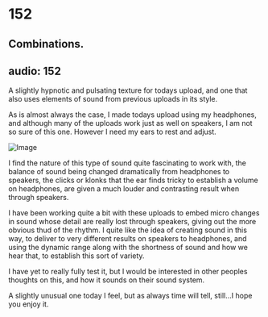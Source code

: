 # 152
## Combinations.
audio: 152
---
A slightly hypnotic and pulsating texture for todays upload, and one that also uses elements of sound from previous uploads in its style.

As is almost always the case, I made todays upload using my headphones, and although many of the uploads work just as well on speakers, I am not so sure of this one. However I need my ears to rest and adjust.

![Image](/assets/img/Snd-152.jpg)

I find the nature of this type of sound quite fascinating to work with, the balance of sound being changed dramatically from headphones to speakers, the clicks or klonks that the ear finds tricky to establish a volume on headphones, are given a much louder and contrasting result when through speakers.

I have been working quite a bit with these uploads to embed micro changes in sound whose detail are really lost through speakers, giving out the more obvious thud of the rhythm. I quite like the idea of creating sound in this way, to deliver to very different results on speakers to headphones, and using the dynamic range along with the shortness of sound and how we hear that, to establish this sort of variety.

I have yet to really fully test it, but I would be interested in other peoples thoughts on this, and how it sounds on their sound system.

A slightly unusual one today I feel, but as always time will tell, still…I hope you enjoy it.